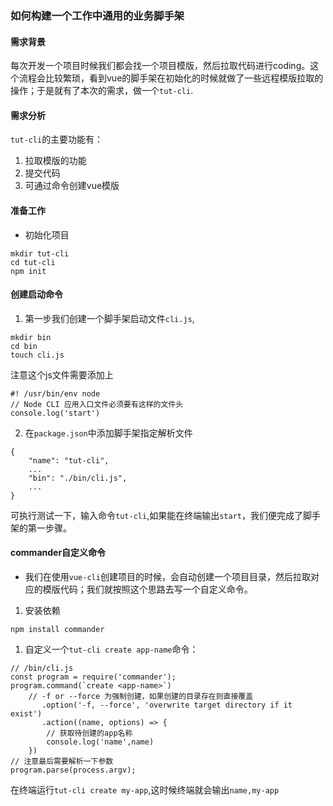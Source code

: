 ### 如何构建一个工作中通用的业务脚手架

#### 需求背景
每次开发一个项目时候我们都会找一个项目模版，然后拉取代码进行coding。这个流程会比较繁琐，看到vue的脚手架在初始化的时候就做了一些远程模版拉取的操作；于是就有了本次的需求，做一个`tut-cli`.
#### 需求分析
`tut-cli`的主要功能有：
1. 拉取模版的功能
2. 提交代码
3. 可通过命令创建vue模版
#### 准备工作
- 初始化项目
```
mkdir tut-cli
cd tut-cli
npm init
```
#### 创建启动命令
1. 第一步我们创建一个脚手架启动文件`cli.js`,
```
mkdir bin 
cd bin
touch cli.js
```
注意这个js文件需要添加上
```
#! /usr/bin/env node
// Node CLI 应用入口文件必须要有这样的文件头
console.log('start')
```
2. 在`package.json`中添加脚手架指定解析文件
```
{
    "name": "tut-cli",
    ...
    "bin": "./bin/cli.js",
    ...
}
```
可执行测试一下，输入命令`tut-cli`,如果能在终端输出`start`，我们便完成了脚手架的第一步骤。
#### commander自定义命令
- 我们在使用`vue-cli`创建项目的时候，会自动创建一个项目目录，然后拉取对应的模版代码；我们就按照这个思路去写一个自定义命令。
1. 安装依赖
```
npm install commander
``` 
1. 自定义一个`tut-cli create app-name`命令：
```
// /bin/cli.js
const program = require('commander');
program.command(`create <app-name>`)
    // -f or --force 为强制创建，如果创建的目录存在则直接覆盖
       .option('-f, --force', 'overwrite target directory if it exist')
       .action((name, options) => {
        // 获取待创建的app名称
        console.log('name',name)
    })
// 注意最后需要解析一下参数
program.parse(process.argv);
```
在终端运行`tut-cli create my-app`,这时候终端就会输出`name,my-app`


